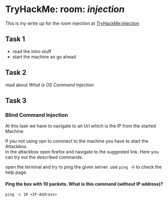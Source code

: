 # TryHackMe: room: *injection*

This is my write up for the room injection at [TryHackMe:injection]( https://tryhackme.com/room/injection)

## Task 1 
- read the intro stuff
- start the machine an go ahead

## Task 2
read about *What is OS Command Injection*

## Task 3

### Blind Command Injection

At this task we have to navigate to an Url which is the IP from the started Machine. 

If you not using vpn to connnect to the machine you have to start the Attackbox.  
In the attackbox open firefox and navigate to the suggested link. 
Here you can try out the described commands. 

open the terminal and try to ping the given server.
use `ping -h` to check the help page. 

#### Ping the box with 10 packets. What is this command (without IP address)?
`ping -c 10 <IP-Address>`

